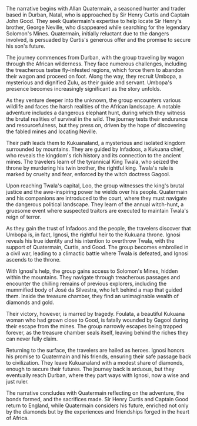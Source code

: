 The narrative begins with Allan Quatermain, a seasoned hunter and trader based in Durban, Natal, who is approached by Sir Henry Curtis and Captain John Good. They seek Quatermain's expertise to help locate Sir Henry's brother, George Neville, who disappeared while searching for the legendary Solomon's Mines. Quatermain, initially reluctant due to the dangers involved, is persuaded by Curtis's generous offer and the promise to secure his son's future.

The journey commences from Durban, with the group traveling by wagon through the African wilderness. They face numerous challenges, including the treacherous tsetse fly-infested regions, which force them to abandon their wagon and proceed on foot. Along the way, they recruit Umbopa, a mysterious and dignified Zulu, as their guide and servant. Umbopa's presence becomes increasingly significant as the story unfolds.

As they venture deeper into the unknown, the group encounters various wildlife and faces the harsh realities of the African landscape. A notable adventure includes a dangerous elephant hunt, during which they witness the brutal realities of survival in the wild. The journey tests their endurance and resourcefulness, but they press on, driven by the hope of discovering the fabled mines and locating Neville.

Their path leads them to Kukuanaland, a mysterious and isolated kingdom surrounded by mountains. They are guided by Infadoos, a Kukuana chief, who reveals the kingdom's rich history and its connection to the ancient mines. The travelers learn of the tyrannical King Twala, who seized the throne by murdering his twin brother, the rightful king. Twala's rule is marked by cruelty and fear, enforced by the witch doctress Gagool.

Upon reaching Twala's capital, Loo, the group witnesses the king's brutal justice and the awe-inspiring power he wields over his people. Quatermain and his companions are introduced to the court, where they must navigate the dangerous political landscape. They learn of the annual witch-hunt, a gruesome event where suspected traitors are executed to maintain Twala's reign of terror.

As they gain the trust of Infadoos and the people, the travelers discover that Umbopa is, in fact, Ignosi, the rightful heir to the Kukuana throne. Ignosi reveals his true identity and his intention to overthrow Twala, with the support of Quatermain, Curtis, and Good. The group becomes embroiled in a civil war, leading to a climactic battle where Twala is defeated, and Ignosi ascends to the throne.

With Ignosi's help, the group gains access to Solomon's Mines, hidden within the mountains. They navigate through treacherous passages and encounter the chilling remains of previous explorers, including the mummified body of José da Silvestra, who left behind a map that guided them. Inside the treasure chamber, they find an unimaginable wealth of diamonds and gold.

Their victory, however, is marred by tragedy. Foulata, a beautiful Kukuana woman who had grown close to Good, is fatally wounded by Gagool during their escape from the mines. The group narrowly escapes being trapped forever, as the treasure chamber seals itself, leaving behind the riches they can never fully claim.

Returning to the surface, the travelers are hailed as heroes. Ignosi honors his promise to Quatermain and his friends, ensuring their safe passage back to civilization. They leave Kukuanaland with a modest share of diamonds, enough to secure their futures. The journey back is arduous, but they eventually reach Durban, where they part ways with Ignosi, now a wise and just ruler.

The narrative concludes with Quatermain reflecting on the adventure, the bonds formed, and the sacrifices made. Sir Henry Curtis and Captain Good return to England, while Quatermain considers his future, enriched not only by the diamonds but by the experiences and friendships forged in the heart of Africa.